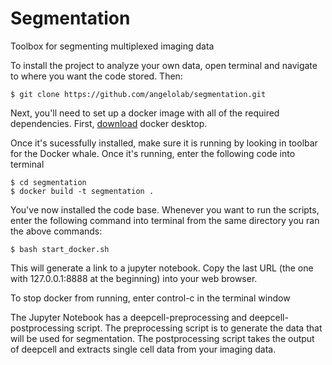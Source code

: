 # Segmentation
Toolbox for segmenting multiplexed imaging data

To install the project to analyze your own data, open terminal and navigate to where you want the code stored.
Then:

```
$ git clone https://github.com/angelolab/segmentation.git
```

Next, you'll need to set up a docker image with all of the required dependencies. First, [download](https://hub.docker.com/?overlay=onboarding) docker desktop. 

Once it's sucessfully installed, make sure it is running by looking in toolbar for the Docker whale. Once it's running, enter the following code into terminal 

```
$ cd segmentation
$ docker build -t segmentation .
``` 

You've now installed the code base. Whenever you want to run the scripts, enter the following command into terminal from the same directory you ran the above commands:

```
$ bash start_docker.sh
``` 

This will generate a link to a jupyter notebook. Copy the last URL (the one with 127.0.0.1:8888 at the beginning) into your web browser.

To stop docker from running, enter control-c in the terminal window

The Jupyter Notebook has a deepcell-preprocessing and deepcell-postprocessing script. The preprocessing script is to generate the data that will be used for segmentation. The postprocessing script takes the output of deepcell and extracts single cell data from your imaging data. 
